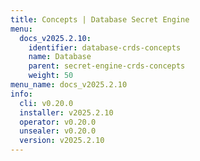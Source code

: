 ```yaml
---
title: Concepts | Database Secret Engine
menu:
  docs_v2025.2.10:
    identifier: database-crds-concepts
    name: Database
    parent: secret-engine-crds-concepts
    weight: 50
menu_name: docs_v2025.2.10
info:
  cli: v0.20.0
  installer: v2025.2.10
  operator: v0.20.0
  unsealer: v0.20.0
  version: v2025.2.10
---
```


